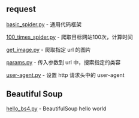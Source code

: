 

## request

[basic_spider.py](basic_spider.py) - 通用代码框架

[100_times_spider.py](100_times_spider.py) - 爬取目标网站100次，计算时间

[get_image.py](get_image.py) - 爬取指定 url 的图片

[params.py](params.py) - 传入参数到 url 中，搜索指定的类容

[user-agent.py](user-agent.py) - 设置 http 请求头中的 user-agent


## Beautiful Soup 

[hello_bs4.py](hello_bs4.py) - BeautifulSoup hello world